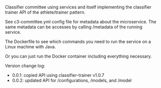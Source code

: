Classifier committee using services and itself implementing the classifier trainer API of the athlete/trainer pattern. 

See c3-committee.yml config file for metadata about the microservice. The same metadata can be accesses by calling /metadata of the running service. 

The Dockerfile to see which commands you need to run the service on a Linux machine with Java. 

Or you can just run the Docker container including everything necessary. 

Version change log:

- 0.0.1: copied API using classifier-trainer v1.0.7
- 0.0.2: updated API for /configurations, /models, and /model